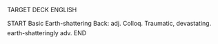 TARGET DECK
ENGLISH

START
Basic
Earth-shattering
Back: adj. Colloq. Traumatic, devastating.  earth-shatteringly adv.
END
